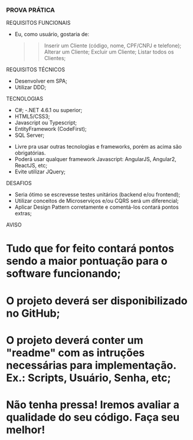 ### PROVA PRÁTICA ###

REQUISITOS FUNCIONAIS
- Eu, como usuário, gostaria de: 
	>> Inserir um Cliente (código, nome, CPF/CNPJ e telefone);
	>> Alterar um Cliente;
	>> Excluir um Cliente;
	>> Listar todos os Clientes;
	
REQUISITOS TÉCNICOS
- Desenvolver em SPA;
- Utilizar DDD;

TECNOLOGIAS
- C#;
-.NET 4.6.1 ou superior;
- HTML5/CSS3;
- Javascript ou Typescript;
- EntityFramework (CodeFirst);
- SQL Server;
* Livre pra usar outras tecnologias e frameworks, porém as acima são obrigatórias.
* Poderá usar qualquer framework Javascript: AngularJS, Angular2, ReactJS, etc;
* Evite utilizar JQuery;

DESAFIOS
- Seria ótimo se escrevesse testes unitários (backend e/ou frontend);
- Utilizar conceitos de Microserviços e/ou CQRS será um diferencial;
- Aplicar Design Pattern corretamente e comentá-los contará pontos extras;

AVISO
# Tudo que for feito contará pontos sendo a maior pontuação para o software funcionando;
# O projeto deverá ser disponibilizado no GitHub;
# O projeto deverá conter um "readme" com as intruções necessárias para implementação. Ex.: Scripts, Usuário, Senha, etc;
# Não tenha pressa! Iremos avaliar a qualidade do seu código. Faça seu melhor!
